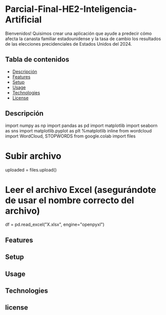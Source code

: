 # Parcial-Final-HE2-Inteligencia-Artificial
Bienvenidos! Quisimos crear una aplicación que ayude a predecir cómo afecta la canasta familiar estadounidense y la tasa de cambio los resultados de las elecciones precidenciales de Estados Unidos del 2024.  

## Tabla de contenidos 
- [Descripción](#descripción)
- [Features](#features)
- [Setup](#setup)
- [Usage](#usage)
- [Technologies](#technologies)
- [License](#license)
## Descripción
import numpy as np
import pandas as pd
import matplotlib
import seaborn as sns
import matplotlib.pyplot as plt
%matplotlib inline
from wordcloud import WordCloud, STOPWORDS
from google.colab import files

# Subir archivo
uploaded = files.upload()

# Leer el archivo Excel (asegurándote de usar el nombre correcto del archivo)
df = pd.read_excel("X.xlsx", engine="openpyxl")
## Features 
## Setup
## Usage 
## Technologies
## license
